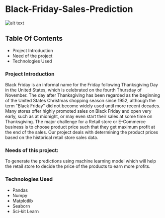 # Black-Friday-Sales-Prediction
![alt text](https://searchengineland.com/figz/wp-content/seloads/2014/12/black-friday1-ss-1920.jpg "Black Friday Sales Prediction")

## Table Of Contents
  - Project Introduction
  - Need of the project
  - Technologies Used

### Project Introduction
Black Friday is an informal name for the Friday following Thanksgiving Day in the United States, which is celebrated on the fourth Thursday of November. The day after Thanksgiving has been regarded as the beginning of the United States Christmas shopping season since 1952, although the term "Black Friday" did not become widely used until more recent decades. Many stores offer highly promoted sales on Black Friday and open very early, such as at midnight, or may even start their sales at some time on Thanksgiving. The major challenge for a Retail store or E-Commerce business is to choose product price such that they get maximum profit at the end of the sales. Our project deals with determining the product prices based on the historical retail store sales data. 

### Needs of this project:
To generate the predictions using machine learning model which will help the retail store to decide the price of the products to earn more profits.


### Technologies Used
 - Pandas
 - Numpy
 - Matplotlib
 - Seaborn
 - Sci-kit Learn
